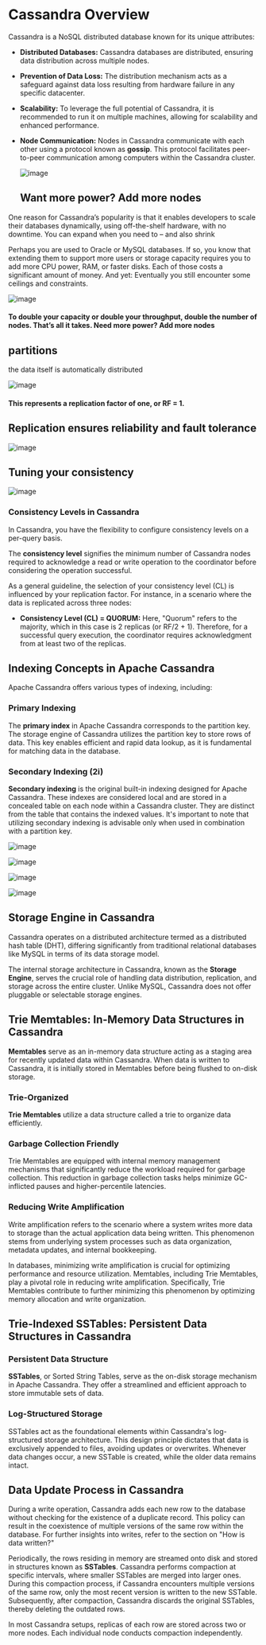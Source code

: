 # Cassandra Overview

Cassandra is a NoSQL distributed database known for its unique attributes:

- **Distributed Databases:** Cassandra databases are distributed, ensuring data distribution across multiple nodes.
- **Prevention of Data Loss:** The distribution mechanism acts as a safeguard against data loss resulting from hardware failure in any specific datacenter.
- **Scalability:** To leverage the full potential of Cassandra, it is recommended to run it on multiple machines, allowing for scalability and enhanced performance.
- **Node Communication:** Nodes in Cassandra communicate with each other using a protocol known as **gossip**. This protocol facilitates peer-to-peer communication among computers within the Cassandra cluster.

  ![image](https://github.com/Mostafahassen1/Hospital-System/assets/134046265/eb16dc2f-2f45-464c-8ef5-8d829da73fc0)




  ## Want more power? Add more nodes

One reason for Cassandra’s popularity is that it enables developers to scale their databases dynamically, using off-the-shelf hardware, with no downtime. You can expand when you need to – and also shrink


Perhaps you are used to Oracle or MySQL databases. If so, you know that extending them to support more users or storage capacity requires you to add more CPU power, RAM, or faster disks. Each of those costs a significant amount of money. And yet: Eventually you still encounter some ceilings and constraints.

![image](https://github.com/Mostafahassen1/Hospital-System/assets/134046265/c1cc2568-56bd-4c66-a4e7-beff60fedcd9)

####  To double your capacity or double your throughput, double the number of nodes. That’s all it takes. Need more power? Add more nodes






## partitions

the data itself is automatically distributed

![image](https://github.com/Mostafahassen1/Hospital-System/assets/134046265/b80b2a16-ec08-4f94-8316-fc038d34726e)

####  This represents a replication factor of one, or RF = 1.






## Replication ensures reliability and fault tolerance

![image](https://github.com/Mostafahassen1/Hospital-System/assets/134046265/603f4f2b-b3b0-409f-bb31-95d541bc38ae)






## Tuning your consistency

![image](https://github.com/Mostafahassen1/Hospital-System/assets/134046265/945bd0b6-dab8-49d3-b808-cede598e8f58)

### Consistency Levels in Cassandra

In Cassandra, you have the flexibility to configure consistency levels on a per-query basis. 

The **consistency level** signifies the minimum number of Cassandra nodes required to acknowledge a read or write operation to the coordinator before considering the operation successful.

As a general guideline, the selection of your consistency level (CL) is influenced by your replication factor. For instance, in a scenario where the data is replicated across three nodes:

- **Consistency Level (CL) = QUORUM:** Here, "Quorum" refers to the majority, which in this case is 2 replicas (or RF/2 + 1). Therefore, for a successful query execution, the coordinator requires acknowledgment from at least two of the replicas.





## Indexing Concepts in Apache Cassandra

Apache Cassandra offers various types of indexing, including:

### Primary Indexing

The **primary index** in Apache Cassandra corresponds to the partition key. The storage engine of Cassandra utilizes the partition key to store rows of data. This key enables efficient and rapid data lookup, as it is fundamental for matching data in the database.

### Secondary Indexing (2i)

**Secondary indexing** is the original built-in indexing designed for Apache Cassandra. These indexes are considered local and are stored in a concealed table on each node within a Cassandra cluster. They are distinct from the table that contains the indexed values. It's important to note that utilizing secondary indexing is advisable only when used in combination with a partition key.

![image](https://github.com/Mostafahassen1/Hospital-System/assets/134046265/3be9f086-2019-48dc-b8fa-9b3c7a722b05)

![image](https://github.com/Mostafahassen1/Hospital-System/assets/134046265/e03d6111-3fcc-4bb7-948b-b53a5a5d5bcb)

![image](https://github.com/Mostafahassen1/Hospital-System/assets/134046265/fb3fd9b6-815b-45e0-b610-46c0810dd106)

![image](https://github.com/Mostafahassen1/Hospital-System/assets/134046265/190d3d89-b52f-499c-80b3-da9367497649)






## Storage Engine in Cassandra

Cassandra operates on a distributed architecture termed as a distributed hash table (DHT), differing significantly from traditional relational databases like MySQL in terms of its data storage model.

The internal storage architecture in Cassandra, known as the **Storage Engine**, serves the crucial role of handling data distribution, replication, and storage across the entire cluster. Unlike MySQL, Cassandra does not offer pluggable or selectable storage engines.






## Trie Memtables: In-Memory Data Structures in Cassandra

**Memtables** serve as an in-memory data structure acting as a staging area for recently updated data within Cassandra. When data is written to Cassandra, it is initially stored in Memtables before being flushed to on-disk storage.

### Trie-Organized

**Trie Memtables** utilize a data structure called a trie to organize data efficiently.

### Garbage Collection Friendly

Trie Memtables are equipped with internal memory management mechanisms that significantly reduce the workload required for garbage collection. This reduction in garbage collection tasks helps minimize GC-inflicted pauses and higher-percentile latencies.

### Reducing Write Amplification

Write amplification refers to the scenario where a system writes more data to storage than the actual application data being written. This phenomenon stems from underlying system processes such as data organization, metadata updates, and internal bookkeeping.

In databases, minimizing write amplification is crucial for optimizing performance and resource utilization. Memtables, including Trie Memtables, play a pivotal role in reducing write amplification. Specifically, Trie Memtables contribute to further minimizing this phenomenon by optimizing memory allocation and write organization.







## Trie-Indexed SSTables: Persistent Data Structures in Cassandra

### Persistent Data Structure

**SSTables**, or Sorted String Tables, serve as the on-disk storage mechanism in Apache Cassandra. They offer a streamlined and efficient approach to store immutable sets of data.

### Log-Structured Storage

SSTables act as the foundational elements within Cassandra's log-structured storage architecture. This design principle dictates that data is exclusively appended to files, avoiding updates or overwrites. Whenever data changes occur, a new SSTable is created, while the older data remains intact.







## Data Update Process in Cassandra

During a write operation, Cassandra adds each new row to the database without checking for the existence of a duplicate record. This policy can result in the coexistence of multiple versions of the same row within the database. For further insights into writes, refer to the section on "How is data written?"

Periodically, the rows residing in memory are streamed onto disk and stored in structures known as **SSTables**. Cassandra performs compaction at specific intervals, where smaller SSTables are merged into larger ones. During this compaction process, if Cassandra encounters multiple versions of the same row, only the most recent version is written to the new SSTable. Subsequently, after compaction, Cassandra discards the original SSTables, thereby deleting the outdated rows.

In most Cassandra setups, replicas of each row are stored across two or more nodes. Each individual node conducts compaction independently.











